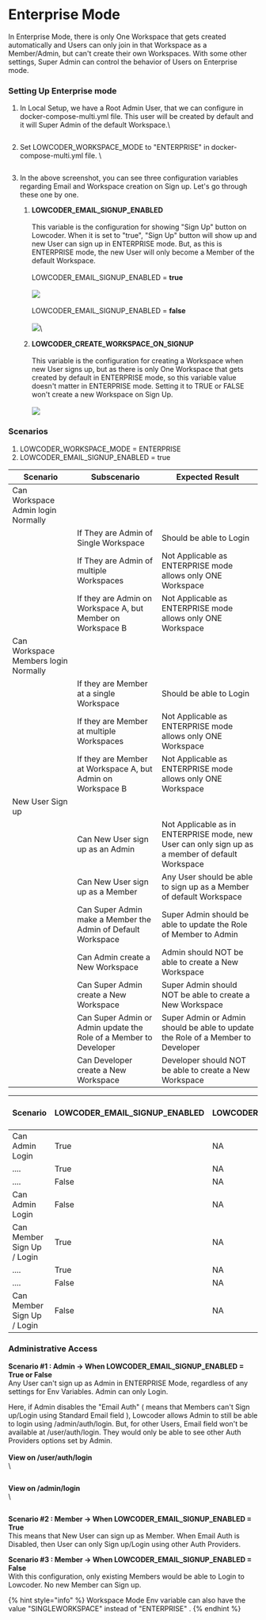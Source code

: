 # Enterprise Mode

In Enterprise Mode, there is only One Workspace that gets created automatically and Users can only join in that Workspace as a Member/Admin, but can't create their own Workspaces. With some other settings, Super Admin can control the behavior of Users on Enterprise mode.&#x20;

### Setting Up Enterprise mode

1.  In Local Setup, we have a Root Admin User, that we can configure in docker-compose-multi.yml file. This user will be created by default and it will Super Admin of the default Workspace.\


    <figure><img src="../../.gitbook/assets/frame_generic_light (3) (1) (1).png" alt=""><figcaption></figcaption></figure>
2.  Set LOWCODER\_WORKSPACE\_MODE to "ENTERPRISE" in docker-compose-multi.yml file. \


    <figure><img src="../../.gitbook/assets/frame_generic_light (3) (1).png" alt=""><figcaption></figcaption></figure>
3. In the above screenshot, you can see three configuration variables regarding Email and Workspace creation on Sign up. Let's go through these one by one.&#x20;
   1. **LOWCODER\_EMAIL\_SIGNUP\_ENABLED**\
      \
      This variable is the configuration for showing "Sign Up" button on Lowcoder. When it is set to "true", "Sign Up" button will show up and new User can sign up in ENTERPRISE mode. But, as this is ENTERPRISE mode, the new User will only become a Member of the default Workspace. \
      \
      LOWCODER\_EMAIL\_SIGNUP\_ENABLED = **true**\
      \
      ![](<../../.gitbook/assets/frame_generic_light (1) (2).png>)\
      \
      LOWCODER\_EMAIL\_SIGNUP\_ENABLED = **false**\
      \
      ![](<../../.gitbook/assets/frame_generic_light (2) (1).png>)\

   2. **LOWCODER\_CREATE\_WORKSPACE\_ON\_SIGNUP**\
      \
      This variable is the configuration for creating a Workspace when new User signs up, but as there is only One Workspace that gets created by default in ENTERPRISE mode, so this variable value doesn't matter in ENTERPRISE mode. Setting it to TRUE or FALSE won't create a new Workspace on Sign Up.\
      \
      ![](<../../.gitbook/assets/frame_generic_light (11) (2).png>)

### Scenarios

1. LOWCODER\_WORKSPACE\_MODE = ENTERPRISE
2. LOWCODER\_EMAIL\_SIGNUP\_ENABLED = true

| Scenario                             | Subscenario                                                       | Expected Result                                                                                  |
| ------------------------------------ | ----------------------------------------------------------------- | ------------------------------------------------------------------------------------------------ |
| Can Workspace Admin login Normally   |                                                                   |                                                                                                  |
|                                      | If They are Admin of Single Workspace                             | Should be able to Login                                                                          |
|                                      | If They are Admin of multiple Workspaces                          | Not Applicable as ENTERPRISE mode allows only ONE Workspace                                      |
|                                      | If they are Admin on Workspace A, but Member on Workspace B       | Not Applicable as ENTERPRISE mode allows only ONE Workspace                                      |
| Can Workspace Members login Normally |                                                                   |                                                                                                  |
|                                      | If they are Member at a single Workspace                          | Should be able to Login                                                                          |
|                                      | If they are Member at multiple Workspaces                         | Not Applicable as ENTERPRISE mode allows only ONE Workspace                                      |
|                                      | If they are Member at Workspace A, but Admin on Workspace B       | Not Applicable as ENTERPRISE mode allows only ONE Workspace                                      |
| New User Sign up                     |                                                                   |                                                                                                  |
|                                      | Can New User sign up as an Admin                                  | Not Applicable as in ENTERPRISE mode, new User can only sign up as a member of default Workspace |
|                                      | Can New User sign up as a Member                                  | Any User should be able to sign up as a Member of default Workspace                              |
|                                      | Can Super Admin make a Member the Admin of Default Workspace      | Super Admin should be able to update the Role of Member to Admin                                 |
|                                      | Can Admin create a New Workspace                                  | Admin should NOT be able to create a New Workspace                                               |
|                                      | Can Super Admin create a New Workspace                            | Super Admin should NOT be able to create a New Workspace                                         |
|                                      | Can Super Admin or Admin update the Role of a Member to Developer | Super Admin or Admin should be able to update the Role of a Member to Developer                  |
|                                      | Can Developer create a New Workspace                              | Developer should NOT be able to create a New Workspace                                           |

| Scenario                   | LOWCODER\_EMAIL\_SIGNUP\_ENABLED  | LOWCODER\_CREATE\_WORKSPACE\_ON\_SIGNUP | Disable Email Auth   |
| -------------------------- | --------------------------------- | --------------------------------------- | -------------------- |
| Can Admin Login            | True                              | NA                                      | Enabled              |
| ....                       | True                              | NA                                      | Disabled             |
| ....                       | False                             | NA                                      | Enabled              |
| Can Admin Login            | False                             | NA                                      | Disabled             |
| Can Member Sign Up / Login | True                              | NA                                      | Enabled              |
| ....                       | True                              | NA                                      | Disabled             |
| ....                       | False                             | NA                                      | Enabled              |
| Can Member Sign Up / Login | False                             | NA                                      | Disabled             |

### Administrative Access

**Scenario #1 : Admin -> When LOWCODER\_EMAIL\_SIGNUP\_ENABLED = True or False** \
Any User can't sign up as Admin in ENTERPRISE Mode, regardless of any settings for Env Variables. Admin can only Login.

Here, if Admin disables the "Email Auth" ( means that Members can't Sign up/Login using Standard Email field ), Lowcoder allows Admin to still be able to login using /admin/auth/login. But, for other Users, Email field won't be available at /user/auth/login. They would only be able to see other Auth Providers options set by Admin.\
\
**View on /user/auth/login**\
\


<figure><img src="../../.gitbook/assets/frame_generic_light (16).png" alt=""><figcaption></figcaption></figure>

**View on /admin/login**\
\


<figure><img src="../../.gitbook/assets/frame_generic_light (14).png" alt=""><figcaption></figcaption></figure>

**Scenario #2 : Member -> When LOWCODER\_EMAIL\_SIGNUP\_ENABLED = True**\
This means that New User can sign up as Member.  When Email Auth is Disabled, then User can only Sign up/Login using other Auth Providers.

**Scenario #3 : Member -> When LOWCODER\_EMAIL\_SIGNUP\_ENABLED = False**\
With this configuration, only existing Members would be able to Login to Lowcoder. No new Member can Sign up.

{% hint style="info" %}
Workspace Mode Env variable can also have the value "SINGLEWORKSPACE" instead of "ENTERPRISE" .
{% endhint %}

<figure><img src="../../.gitbook/assets/frame_generic_light (13).png" alt=""><figcaption></figcaption></figure>
